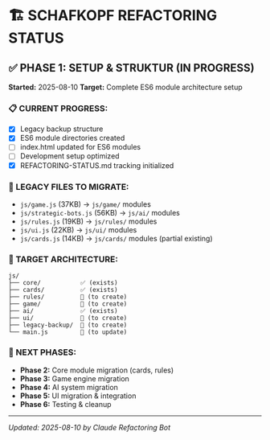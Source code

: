 # 🏗️ SCHAFKOPF REFACTORING STATUS

## ✅ PHASE 1: SETUP & STRUKTUR (IN PROGRESS)
**Started:** 2025-08-10
**Target:** Complete ES6 module architecture setup

### 📋 CURRENT PROGRESS:
- [x] Legacy backup structure
- [x] ES6 module directories created  
- [ ] index.html updated for ES6 modules
- [ ] Development setup optimized
- [x] REFACTORING-STATUS.md tracking initialized

### 🎯 LEGACY FILES TO MIGRATE:
- `js/game.js` (37KB) → `js/game/` modules
- `js/strategic-bots.js` (56KB) → `js/ai/` modules  
- `js/rules.js` (19KB) → `js/rules/` modules
- `js/ui.js` (22KB) → `js/ui/` modules
- `js/cards.js` (14KB) → `js/cards/` modules (partial existing)

### 📁 TARGET ARCHITECTURE:
```
js/
├── core/           ✅ (exists)
├── cards/          ✅ (exists) 
├── rules/          🔄 (to create)
├── game/           🔄 (to create)
├── ai/             ✅ (exists)
├── ui/             🔄 (to create)
├── legacy-backup/  🔄 (to create)
└── main.js         🔄 (to update)
```

### 🎯 NEXT PHASES:
- **Phase 2:** Core module migration (cards, rules)
- **Phase 3:** Game engine migration  
- **Phase 4:** AI system migration
- **Phase 5:** UI migration & integration
- **Phase 6:** Testing & cleanup

---
*Updated: 2025-08-10 by Claude Refactoring Bot*
